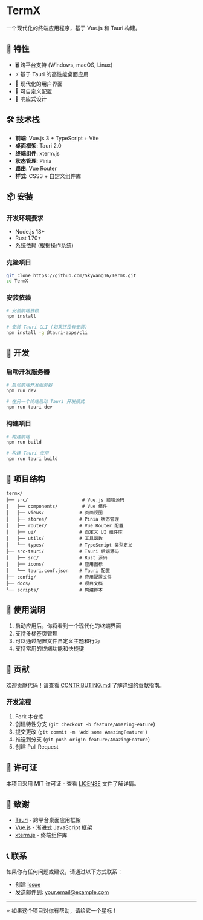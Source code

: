 # TermX

一个现代化的终端应用程序，基于 Vue.js 和 Tauri 构建。

## 🚀 特性

- 🖥️ 跨平台支持 (Windows, macOS, Linux)
- ⚡ 基于 Tauri 的高性能桌面应用
- 🎨 现代化的用户界面
- 🔧 可自定义配置
- 📱 响应式设计

## 🛠️ 技术栈

- **前端**: Vue.js 3 + TypeScript + Vite
- **桌面框架**: Tauri 2.0
- **终端组件**: xterm.js
- **状态管理**: Pinia
- **路由**: Vue Router
- **样式**: CSS3 + 自定义组件库

## 📦 安装

### 开发环境要求

- Node.js 18+
- Rust 1.70+
- 系统依赖 (根据操作系统)

### 克隆项目

```bash
git clone https://github.com/Skywang16/TermX.git
cd TermX
```

### 安装依赖

```bash
# 安装前端依赖
npm install

# 安装 Tauri CLI (如果还没有安装)
npm install -g @tauri-apps/cli
```

## 🚀 开发

### 启动开发服务器

```bash
# 启动前端开发服务器
npm run dev

# 在另一个终端启动 Tauri 开发模式
npm run tauri dev
```

### 构建项目

```bash
# 构建前端
npm run build

# 构建 Tauri 应用
npm run tauri build
```

## 📁 项目结构

```
termx/
├── src/                    # Vue.js 前端源码
│   ├── components/         # Vue 组件
│   ├── views/             # 页面视图
│   ├── stores/            # Pinia 状态管理
│   ├── router/            # Vue Router 配置
│   ├── ui/                # 自定义 UI 组件库
│   ├── utils/             # 工具函数
│   └── types/             # TypeScript 类型定义
├── src-tauri/             # Tauri 后端源码
│   ├── src/               # Rust 源码
│   ├── icons/             # 应用图标
│   └── tauri.conf.json    # Tauri 配置
├── config/                # 应用配置文件
├── docs/                  # 项目文档
└── scripts/               # 构建脚本
```

## 🎯 使用说明

1. 启动应用后，你将看到一个现代化的终端界面
2. 支持多标签页管理
3. 可以通过配置文件自定义主题和行为
4. 支持常用的终端功能和快捷键

## 🤝 贡献

欢迎贡献代码！请查看 [CONTRIBUTING.md](CONTRIBUTING.md) 了解详细的贡献指南。

### 开发流程

1. Fork 本仓库
2. 创建特性分支 (`git checkout -b feature/AmazingFeature`)
3. 提交更改 (`git commit -m 'Add some AmazingFeature'`)
4. 推送到分支 (`git push origin feature/AmazingFeature`)
5. 创建 Pull Request

## 📄 许可证

本项目采用 MIT 许可证 - 查看 [LICENSE](LICENSE) 文件了解详情。

## 🙏 致谢

- [Tauri](https://tauri.app/) - 跨平台桌面应用框架
- [Vue.js](https://vuejs.org/) - 渐进式 JavaScript 框架
- [xterm.js](https://xtermjs.org/) - 终端组件库

## 📞 联系

如果你有任何问题或建议，请通过以下方式联系：

- 创建 [Issue](https://github.com/Skywang16/TermX/issues)
- 发送邮件到: your.email@example.com

---

⭐ 如果这个项目对你有帮助，请给它一个星标！
